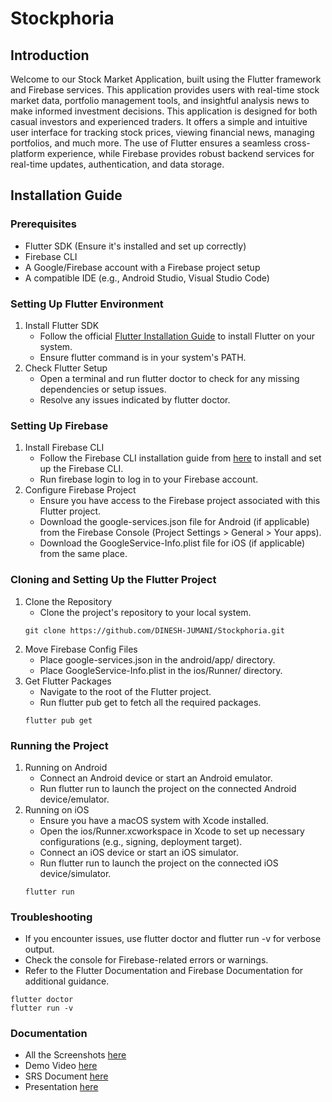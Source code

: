 # Stockphoria

## Introduction
Welcome to our Stock Market Application, built using the Flutter framework and Firebase services. This application provides users with real-time stock market data, portfolio management tools, and insightful analysis news to make informed investment decisions.
This application is designed for both casual investors and experienced traders. It offers a simple and intuitive user interface for tracking stock prices, viewing financial news, managing portfolios, and much more. The use of Flutter ensures a seamless cross-platform experience, while Firebase provides robust backend services for real-time updates, authentication, and data storage.

## Installation Guide

### Prerequisites
- Flutter SDK (Ensure it's installed and set up correctly)
- Firebase CLI
- A Google/Firebase account with a Firebase project setup
- A compatible IDE (e.g., Android Studio, Visual Studio Code)
### Setting Up Flutter Environment
1. Install Flutter SDK
    - Follow the official [Flutter Installation Guide](https://docs.flutter.dev/get-started/install/windows/mobile) to install Flutter on your system.
    - Ensure flutter command is in your system's PATH.
2. Check Flutter Setup
    - Open a terminal and run flutter doctor to check for any missing dependencies or setup issues.
    - Resolve any issues indicated by flutter doctor.
### Setting Up Firebase
1. Install Firebase CLI
    - Follow the Firebase CLI installation guide from [here](https://firebase.google.com/docs/cli#setup) to install and set up the Firebase CLI.
    - Run firebase login to log in to your Firebase account.
2. Configure Firebase Project
    - Ensure you have access to the Firebase project associated with this Flutter project.
    - Download the google-services.json file for Android (if applicable) from the Firebase Console (Project Settings > General > Your apps).
    - Download the GoogleService-Info.plist file for iOS (if applicable) from the same place.
### Cloning and Setting Up the Flutter Project
1. Clone the Repository
    - Clone the project's repository to your local system.
    ```base
    git clone https://github.com/DINESH-JUMANI/Stockphoria.git
2. Move Firebase Config Files
    - Place google-services.json in the android/app/ directory.
    - Place GoogleService-Info.plist in the ios/Runner/ directory.
3. Get Flutter Packages
    - Navigate to the root of the Flutter project.
    - Run flutter pub get to fetch all the required packages.
    ```base
    flutter pub get
    ```
### Running the Project
1. Running on Android
    - Connect an Android device or start an Android emulator.
    - Run flutter run to launch the project on the connected Android device/emulator.
2. Running on iOS
    - Ensure you have a macOS system with Xcode installed.
    - Open the ios/Runner.xcworkspace in Xcode to set up necessary configurations (e.g., signing, deployment target).
    - Connect an iOS device or start an iOS simulator.
    - Run flutter run to launch the project on the connected iOS device/simulator.
    ```base
    flutter run
    ```

### Troubleshooting
- If you encounter issues, use flutter doctor and flutter run -v for verbose output.
- Check the console for Firebase-related errors or warnings.
- Refer to the Flutter Documentation and Firebase Documentation for additional guidance.
```base
flutter doctor
flutter run -v
```
### Documentation
- All the Screenshots [here](https://drive.google.com/drive/folders/1uY5rBO21E2Zg1ddJOZ5JWijEK5xinjLu?usp=drive_link)
- Demo Video [here](https://drive.google.com/file/d/1-su9yaFUdFmhpjmPrDqoBub1ifLGS0cY/view?usp=drive_link)
- SRS Document [here](https://drive.google.com/file/d/1lEFU9Owq6upBwy38B2QQIglUE67besOs/view?usp=drive_link)
- Presentation [here](https://docs.google.com/presentation/d/1QvVZhqU2fujT4D0pQDXO9-JbWpWS8MJ2/edit?usp=drive_link&ouid=101255765293565024714&rtpof=true&sd=true)
